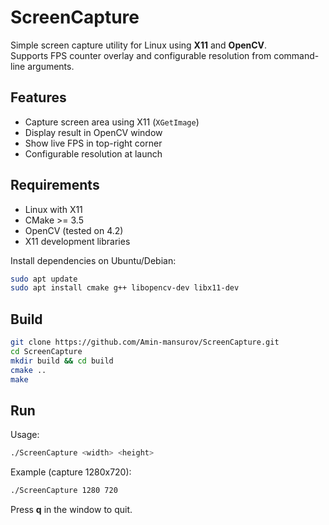 
# ScreenCapture

Simple screen capture utility for Linux using **X11** and **OpenCV**.  
Supports FPS counter overlay and configurable resolution from command-line arguments.

## Features
- Capture screen area using X11 (`XGetImage`)
- Display result in OpenCV window
- Show live FPS in top-right corner
- Configurable resolution at launch

## Requirements
- Linux with X11
- CMake >= 3.5
- OpenCV (tested on 4.2)
- X11 development libraries

Install dependencies on Ubuntu/Debian:
```bash
sudo apt update
sudo apt install cmake g++ libopencv-dev libx11-dev
````

## Build

```bash
git clone https://github.com/Amin-mansurov/ScreenCapture.git
cd ScreenCapture
mkdir build && cd build
cmake ..
make
```

## Run

Usage:

```bash
./ScreenCapture <width> <height>
```

Example (capture 1280x720):

```bash
./ScreenCapture 1280 720
```

Press **q** in the window to quit.

